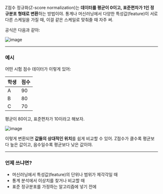 Z점수 정규화(Z-score normalization)는 **데이터를 평균이 0이고, 표준편차가 1인 정규분포 형태로 변환**하는 방법이야. 통계나 머신러닝에서 다양한 특성값(feature)이 서로 다른 스케일을 가질 때, 이걸 같은 스케일로 맞춰줄 때 자주 써.

공식은 다음과 같아:

![image](https://github.com/user-attachments/assets/48f55f6f-e148-41a9-be7f-ef0bfae992ca)


---

### 예시
어떤 시험 점수 데이터가 이렇게 있어:

| 학생 | 점수 |
|------|------|
| A    | 90   |
| B    | 80   |
| C    | 70   |

평균이 80이고, 표준편차가 10이라고 해보자.<br>

![image](https://github.com/user-attachments/assets/2ead543b-42eb-45a9-94d1-3145f95260a5)


이렇게 변환되면 **값들의 상대적인 위치**를 쉽게 비교할 수 있어. Z점수가 클수록 평균보다 높은 값이고, 음수일수록 평균보다 낮은 값이야.

---

### 언제 쓰냐면?
- 머신러닝에서 특성값(feature)의 단위나 범위가 제각각일 때
- 통계 분석에서 이상치를 찾거나 비교할 때
- 표준 정규분포를 가정하는 알고리즘에 넣기 전에
